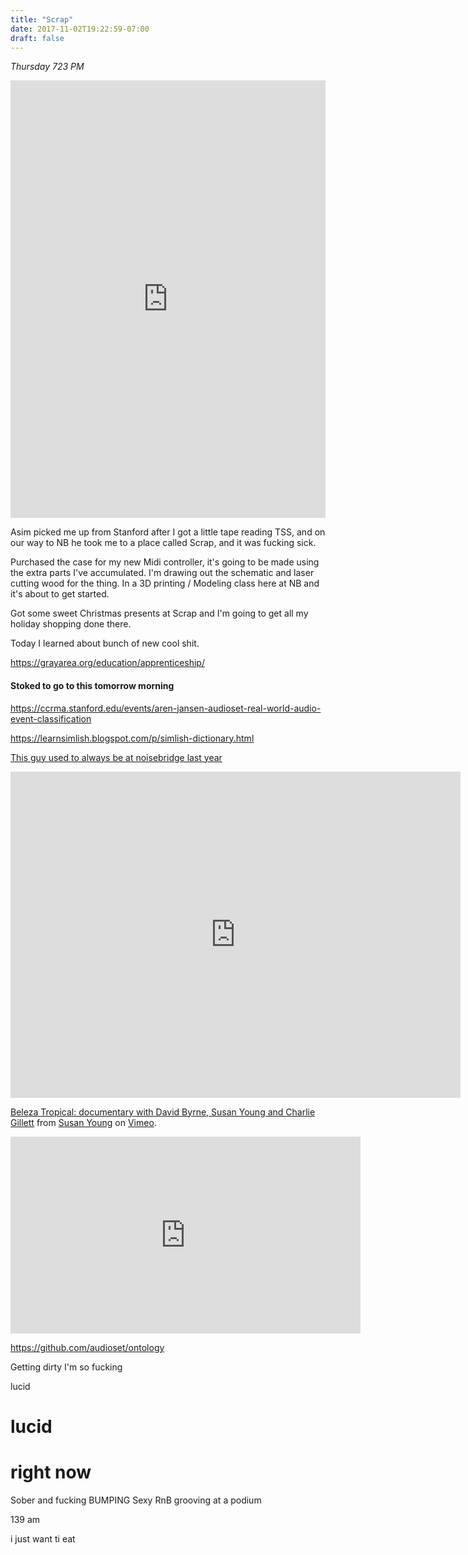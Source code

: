 ```yaml
---
title: "Scrap"
date: 2017-11-02T19:22:59-07:00
draft: false
---
```


*Thursday 723 PM*

<iframe width="100%" height="700" scrolling="no" frameborder="no" src="https://w.soundcloud.com/player/?url=https%3A//api.soundcloud.com/tracks/350772910%3Fsecret_token%3Ds-7YP9L&amp;color=%23ff5500&amp;auto_play=false&amp;hide_related=false&amp;show_comments=true&amp;show_user=true&amp;show_reposts=false&amp;show_teaser=true&amp;visual=true"></iframe>

Asim picked me up from Stanford after I got a little tape reading TSS, and on our way to NB he took me to a place called Scrap, and it was fucking sick.

Purchased the case for my new Midi controller, it's going to be made using the extra parts I've accumulated. I'm drawing out the schematic and laser cutting wood for the thing.
In a 3D printing / Modeling class here at NB and it's about to get started.

Got some sweet Christmas presents at Scrap and I'm going to get all my holiday shopping done there.

Today I learned about bunch of new cool shit.

https://grayarea.org/education/apprenticeship/


#### Stoked to go to this tomorrow morning

https://ccrma.stanford.edu/events/aren-jansen-audioset-real-world-audio-event-classification

https://learnsimlish.blogspot.com/p/simlish-dictionary.html


[This guy used to always be at noisebridge last year](https://www.theverge.com/circuitbreaker/2017/9/7/16267418/scotty-allen-strangeparts-iphone-7-headphone-jack-mod-shenzhen-diy)


<iframe src="https://player.vimeo.com/video/43310798?title=0&byline=0&portrait=0" width="720" height="522" frameborder="0" webkitallowfullscreen mozallowfullscreen allowfullscreen></iframe>
<p><a href="https://vimeo.com/43310798">Beleza Tropical: documentary with David Byrne, Susan Young and Charlie Gillett</a> from <a href="https://vimeo.com/susanyoung">Susan Young</a> on <a href="https://vimeo.com">Vimeo</a>.</p>

<iframe width="560" height="315" src="https://www.youtube.com/embed/426jqFZa99Y" frameborder="0" allowfullscreen></iframe>


https://github.com/audioset/ontology


Getting dirty
I'm so fucking

lucid

# lucid

# right now

Sober and fucking BUMPING Sexy RnB grooving at a podium



139 am

i just want ti eat
